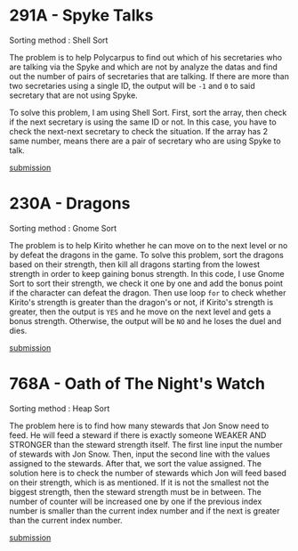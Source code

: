 # 291A - Spyke Talks  

Sorting method : Shell Sort

The problem is to help Polycarpus to find out which of his secretaries who are talking via the Spyke and which are not by analyze the datas and find out the number of pairs of secretaries that are talking. If there are more than two secretaries using a single ID, the output will be `-1` and `0` to said secretary that are not using Spyke. 

To solve this problem, I am using Shell Sort. First, sort the array, then check if the next secretary is using the same ID or not. In this case, you have to check the next-next secretary to check the situation. If the array has 2 same number, means there are a pair of secretary who are using Spyke to talk.

[submission](http://codeforces.com/contest/291/submission/42802799)

# 230A - Dragons  

Sorting method : Gnome Sort

The problem is to help Kirito whether he can move on to the next level or no by defeat the dragons in the game. To solve this problem, sort the dragons based on their strength, then kill all dragons starting from the lowest strength in order to keep gaining bonus strength. 
In this code, I use Gnome Sort to sort their strength, we check it one by one and add the bonus point if the character can defeat the dragon. Then use loop `for` to check whether Kirito's strength is greater than the dragon's or not, if Kirito's strength is greater, then the output is `YES` and he move on the next level and gets a bonus strength. Otherwise, the output will be `NO` and he loses the duel and dies.  

[submission](http://codeforces.com/contest/768/submission/42802346)

# 768A - Oath of The Night's Watch

Sorting method : Heap Sort

The problem here is to find how many stewards that Jon Snow need to feed. He will feed a steward if there is exactly someone WEAKER AND STRONGER than the steward strength itself. 
The first line input the number of stewards with Jon Snow. Then, input the second line with the values assigned to the stewards. After that, we sort the value assigned. The solution here is to check the number of stewards which Jon will feed based on their strength, which is as mentioned. If it is not the smallest not the biggest strength, then the steward strength must be in between. The number of counter will be increased one by one if the previous index number is smaller than the current index number and if the next is greater than the current index number.   

[submission](http://codeforces.com/contest/768/submission/42802346)

